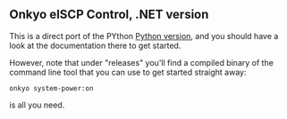 Onkyo eISCP Control, .NET version
---------------------------------

This is a direct port of the PYthon [Python version](https://github.com/miracle2k/onkyo-eiscp),
and you should have a look at the documentation there to get started.

However, note that under "releases" you'll find a compiled binary of the command line tool that
you can use to get started straight away:

    onkyo system-power:on
    
is all you need.